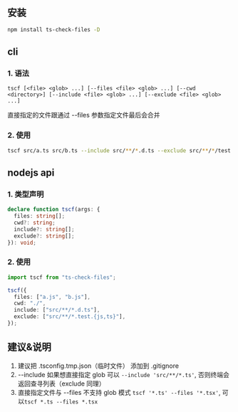 ## 安装

```sh
npm install ts-check-files -D
```

## cli

### 1. 语法

```
tscf [<file> <glob> ...] [--files <file> <glob> ...] [--cwd <directory>] [--include <file> <glob> ...] [--exclude <file> <glob> ...]
```

直接指定的文件跟通过 --files 参数指定文件最后会合并

### 2. 使用

```sh
tscf src/a.ts src/b.ts --include src/**/*.d.ts --exclude src/**/*/test.*
```

## nodejs api

### 1. 类型声明

```ts
declare function tscf(args: {
  files: string[];
  cwd?: string;
  include?: string[];
  exclude?: string[];
}): void;
```

### 2. 使用

```ts
import tscf from "ts-check-files";

tscf({
  files: ["a.js", "b.js"],
  cwd: "./",
  include: ["src/**/*.d.ts"],
  exclude: ["src/**/*.test.{js,ts}"],
});
```

## 建议&说明

1. 建议把 .tsconfig.tmp.json（临时文件） 添加到 .gitignore
2. --include 如果想直接指定 glob 可以 `--include 'src/**/*.ts'`, 否则终端会返回查寻列表（exclude 同理）
3. 直接指定文件与 --files 不支持 glob 模式 `tscf '*.ts' --files '*.tsx'`, 可以`tscf *.ts --files *.tsx`
